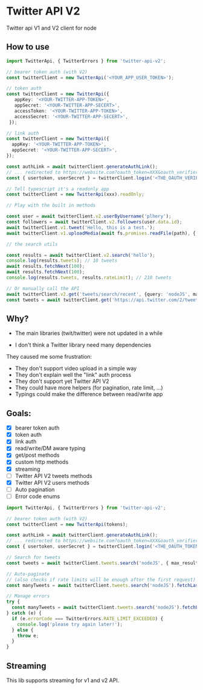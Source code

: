 # Twitter API V2

Twitter api V1 and V2 client for node

## How to use

```typescript
import TwitterApi, { TwitterErrors } from 'twitter-api-v2';

// bearer token auth (with V2)
const twitterClient = new TwitterApi('<YOUR_APP_USER_TOKEN>');

// token auth
const twitterClient = new TwitterApi({
   appKey: '<YOUR-TWITTER-APP-TOKEN>',
   appSecret: '<YOUR-TWITTER-APP-SECERT>',
   accessToken: '<YOUR-TWITTER-APP-TOKEN>',
   accessSecret: '<YOUR-TWITTER-APP-SECERT>',
 });

// link auth
const twitterClient = new TwitterApi({
  appKey: '<YOUR-TWITTER-APP-TOKEN>',
  appSecret: '<YOUR-TWITTER-APP-SECERT>',
});

const authLink = await twitterClient.generateAuthLink();
// ... redirected to https://website.com?oauth_token=XXX&oauth_verifier=XXX
const { usertoken, userSecret } = twitterClient.login('<THE_OAUTH_VERIFIER>');

// Tell typescript it's a readonly app
const twitterClient = new TwitterApi(xxx).readOnly;

// Play with the built in methods

const user = await twitterClient.v2.userByUsername('plhery');
const followers = await twitterClient.v2.followers(user.data.id);
await twitterClient.v1.tweet('Hello, this is a test.');
await twitterClient.v1.uploadMedia(await fs.promises.readFile(path), { type: 'jpg' })

// the search utils

const results = await twitterClient.v2.search('hello');
console.log(results.tweets); // 10 tweets
await results.fetchNext(100);
await results.fetchNext(100);
console.log(results.tweets, results.rateLimit); // 210 tweets

// Or manually call the API
await twitterClient.v2.get('tweets/search/recent', {query: 'nodeJS', max_results: '100'});
const tweets = await twitterClient.get('https://api.twitter.com/2/tweets/search/recent?query=nodeJS&max_results=100');
```

## Why?

- The main libraries (twit/twitter) were not updated in a while

- I don't think a Twitter library need many dependencies

They caused me some frustration:
- They don't support video upload in a simple way
- They don't explain well the "link" auth process
- They don't support yet Twitter API V2
- They could have more helpers (for pagination, rate limit, ...)
- Typings could make the difference between read/write app

## Goals:

- [x] bearer token auth
- [x] token auth
- [x] link auth
- [x] read/write/DM aware typing
- [x] get/post methods
- [x] custom http methods
- [x] streaming
- [ ] Twitter API V2 tweets methods
- [x] Twitter API V2 users methods
- [ ] Auto pagination
- [ ] Error code enums

```typescript
import TwitterApi, { TwitterErrors } from 'twitter-api-v2';

// bearer token auth (with V2)
const twitterClient = new TwitterApi(tokens);

const authLink = await twitterClient.generateAuthLink();
// ... redirected to https://website.com?oauth_token=XXX&oauth_verifier=XXX
const { usertoken, userSecret } = twitterClient.login('<THE_OAUTH_TOKEN>', '<THE_OAUTH_VERIFIER>');

// Search for tweets
const tweets = await twitterClient.tweets.search('nodeJS', { max_results: 100 });

// Auto-paginate
// (also checks if rate limits will be enough after the first request)
const manyTweets = await twitterClient.tweets.search('nodeJS').fetchLast(10000);

// Manage errors
try {
  const manyTweets = await twitterClient.tweets.search('nodeJS').fetchLast(100000000);
} catch (e) {
  if (e.errorCode === TwitterErrors.RATE_LIMIT_EXCEEDED) {
    console.log('please try again later!');
  } else {
    throw e;
  }
}
```

## Streaming

This lib supports streaming for v1 and v2 API.


